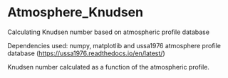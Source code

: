 # Atmosphere_Knudsen
Calculating Knudsen number based on atmospheric profile database

Dependencies used: numpy, matplotlib and ussa1976 atmosphere profile database (https://ussa1976.readthedocs.io/en/latest/)

Knudsen number calculated as a function of the atmospheric profile. 
